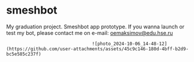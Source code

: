 # smeshbot
My graduation project. Smeshbot app prototype. If you wanna launch or test my bot, please contact me on e-mail: oemaksimov@edu.hse.ru

                                    
                                    ![photo_2024-10-06_14-48-12](https://github.com/user-attachments/assets/45c9c146-180d-4bff-b2d9-bc5e585c237f)
